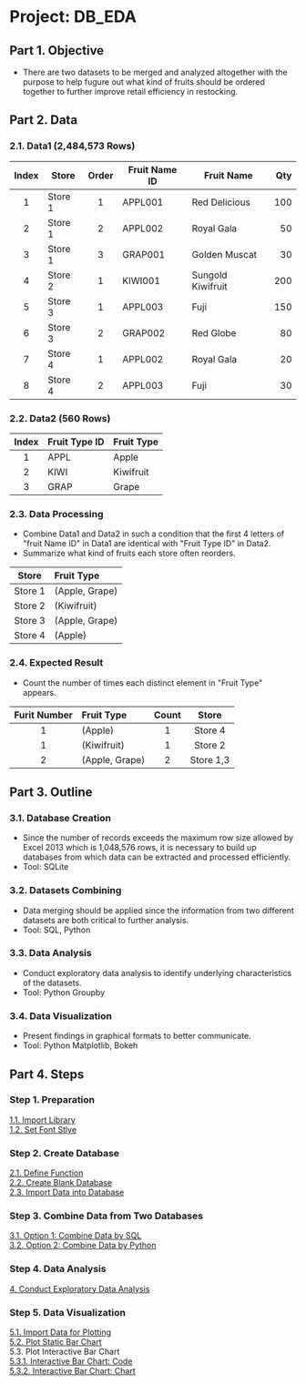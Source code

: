 # Project: DB_EDA

## Part 1. Objective
- There are two datasets to be merged and analyzed altogether with the purpose to help fugure out what kind of fruits should be ordered together to further improve retail efficiency in restocking.

## Part 2. Data
### 2.1. Data1 (2,484,573 Rows)
 | Index  | Store   | Order | Fruit Name ID | Fruit Name         | Qty  |  
 | :---:  | ---     | :---: | ---           | ---                | ---: | 
 |      1 | Store 1 |     1 | APPL001       | Red Delicious      |  100 | 
 |      2 | Store 1 |     2 | APPL002       | Royal Gala         |   50 |  
 |      3 | Store 1 |     3 | GRAP001       | Golden Muscat      |   30 |  
 |      4 | Store 2 |     1 | KIWI001       | Sungold Kiwifruit  |  200 |  
 |      5 | Store 3 |     1 | APPL003       | Fuji               |  150 | 
 |      6 | Store 3 |     2 | GRAP002       | Red Globe          |   80 |  
 |      7 | Store 4 |     1 | APPL002       | Royal Gala         |   20 |  
 |      8 | Store 4 |     2 | APPL003       | Fuji               |   30 |   
  
### 2.2. Data2 (560 Rows)
 | Index  | Fruit Type ID  | Fruit Type | 
 | :---:  | :---           | :---       | 
 |      1 | APPL           | Apple      |
 |      2 | KIWI           | Kiwifruit  |
 |      3 | GRAP           | Grape      |
 
### 2.3. Data Processing
- Combine Data1 and Data2 in such a condition that the first 4 letters of "fruit Name ID" in Data1 are identical with "Fruit Type ID" in Data2. 
- Summarize what kind of fruits each store often reorders.

 | Store   | Fruit Type     |
 | :---:   | :---           |
 | Store 1 | (Apple, Grape) |
 | Store 2 | (Kiwifruit)    |
 | Store 3 | (Apple, Grape) |
 | Store 4 | (Apple)        |

### 2.4. Expected Result
- Count the number of times each distinct element in "Fruit Type" appears.

 | Furit Number | Fruit Type     | Count | Store     | 
 | :---:        | :---           | :---: | :---:     |    
 | 1            | (Apple)        | 1     | Store 4   |
 | 1            | (Kiwifruit)    | 1     | Store 2   |
 | 2            | (Apple, Grape) | 2     | Store 1,3 |

## Part 3. Outline
### 3.1. Database Creation   
- Since the number of records exceeds the maximum row size allowed by Excel 2013 which is 1,048,576 rows, it is necessary to build up databases from which data can be extracted and processed efficiently. 
- Tool: SQLite  

### 3.2. Datasets Combining 
- Data merging should be applied since the information from two different datasets are both critical to further analysis.
- Tool: SQL, Python

### 3.3. Data Analysis
- Conduct exploratory data analysis to identify underlying characteristics of the datasets.
- Tool: Python Groupby

### 3.4. Data Visualization
- Present findings in graphical formats to better communicate.    
- Tool: Python Matplotlib, Bokeh

## Part 4. Steps
### Step 1. Preparation 
[1.1. Import Library](https://github.com/lclh813/Database/blob/master/1_1_ImportLibrary.ipynb)  
[1.2. Set Font Stlye](https://github.com/lclh813/Database/blob/master/1_2_SetFontStlye.ipynb)  
### Step 2. Create Database 
[2.1. Define Function](https://github.com/lclh813/Database/blob/master/2_1_DefineFunction.ipynb)  
[2.2. Create Blank Database](https://github.com/lclh813/Database/blob/master/2_2_CreateBlankDatabase.ipynb)  
[2.3. Import Data into Database](https://github.com/lclh813/Database/blob/master/2_3_ImportDataIntoDatabase.ipynb)  
### Step 3. Combine Data from Two Databases  
[3.1. Option 1: Combine Data by SQL](https://github.com/lclh813/Database/blob/master/3_1_JoinDatabaseBySQL.ipynb)  
[3.2. Option 2: Combine Data by Python](https://github.com/lclh813/Database/blob/master/3_2_JoinDatabaseByPython.ipynb)  
### Step 4. Data Analysis
[4. Conduct Exploratory Data Analysis](https://github.com/lclh813/Database/blob/master/4_DataAnalysis.ipynb)  
### Step 5. Data Visualization
[5.1. Import Data for Plotting](https://github.com/lclh813/Database/blob/master/5_1_ImportDataToPlot.ipynb)  
[5.2. Plot Static Bar Chart](https://github.com/lclh813/Database/blob/master/5_2_StaticBarChart.ipynb)  
5.3. Plot Interactive Bar Chart  
[5.3.1. Interactive Bar Chart: Code](https://github.com/lclh813/Database/blob/master/5_3_1_InteractiveBarChart.ipynb)  
[5.3.2. Interactive Bar Chart: Chart](https://htmlpreview.github.io/?https://github.com/lclh813/Database/blob/master/5_3_2_InteractiveBarChart.html)  


